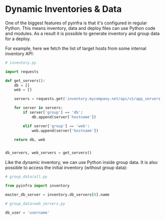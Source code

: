 # Dynamic Inventories & Data

One of the biggest features of pyinfra is that it's configured in regular Python. This means inventory, data and deploy files can use Python code and modules. As a result it is possible to generate inventory and group data for a deploy.

For example, here we fetch the list of target hosts from some internal inventory API:

```py
# inventory.py

import requests

def get_servers():
    db = []
    web = []

    servers = requests.get('inventory.mycompany.net/api/v1/app_servers').json()

    for server in servers:
        if server['group'] == 'db':
            db.append(server['hostname'])

        elif server['group'] == 'web':
            web.append(server['hostname'])

    return db, web


db_servers, web_servers = get_servers()
```

Like the dynamic inventory, we can use Python inside group data. It is also possible to access the initial inventory (without group data):

```py
# group_data/all.py

from pyinfra import inventory

master_db_server = inventory.db_servers[0].name
```

```py
# group_data/web_servers.py

db_user = 'username'
```
